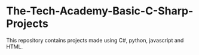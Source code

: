 # The-Tech-Academy-Basic-C-Sharp-Projects
This repository contains projects made using C#, python, javascript and HTML.

